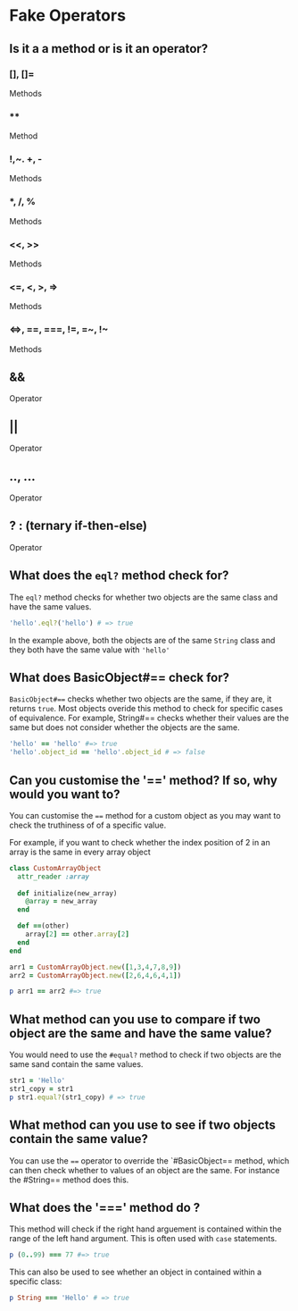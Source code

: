 # Fake Operators

## Is it a a method or is it an operator? 
### [], []=

Methods

### **

Method

### !,~. +, -

Methods

### *, /, %

Methods

### <<, >>

Methods

### <=, <, >, =>

Methods

### <=>, ==, ===, !=, =~, !~

Methods

## &&

Operator

## ||

Operator

## .., ...
Operator

## ? : (ternary if-then-else)
Operator



## What does the `eql?` method check for? 

The `eql?` method checks for whether two objects are the same class and have the same values. 

```ruby
'hello'.eql?('hello') # => true
```

In the example above, both the objects are of the same `String` class and they both have the same value with `'hello'`

## What does BasicObject#== check for? 

`BasicObject#==` checks whether two objects are the same, if they are, it returns `true`. Most objects overide this method to check for specific cases of equivalence.
For example, String#== checks whether their values are the same but does not consider whether the objects are the same. 

```ruby 
'hello' == 'hello' #=> true
'hello'.object_id == 'hello'.object_id # => false 
```

## Can you customise the '==' method? If so, why would you want to?

You can customise the `==` method for a custom object as you may want to check the truthiness of of a specific value. 

For example, if you want to check whether the index position of 2 in an array is the same in every array object

```ruby
class CustomArrayObject
  attr_reader :array
  
  def initialize(new_array)
    @array = new_array
  end

  def ==(other)
    array[2] == other.array[2]
  end
end 

arr1 = CustomArrayObject.new([1,3,4,7,8,9])
arr2 = CustomArrayObject.new([2,6,4,6,4,1])

p arr1 == arr2 #=> true
```

## What method can you use to compare if two object are the same and have the same value? 

You would need to use the `#equal?` method to check if two objects are the same sand contain the same values. 

```ruby
str1 = 'Hello'
str1_copy = str1
p str1.equal?(str1_copy) # => true 
```

## What method can you use to see if two objects contain the same value? 
You can use the `==` operator to override the `#BasicObject== method, which can then check whether to values of an object are the same. For instance the #String== method does this. 

## What does the '===' method do ?
This method will check if the right hand arguement is contained within the range of the left hand argument. This is often used with `case` statements. 

```ruby
p (0..99) === 77 #=> true
```

This can also be used to see whether an object in contained within a specific class:
```ruby
p String === 'Hello' # => true
```
